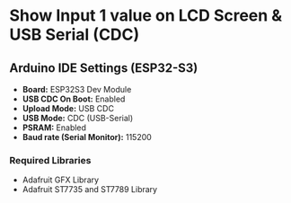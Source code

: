 # Show Input 1 value on LCD Screen & USB Serial (CDC)

## Arduino IDE Settings (ESP32-S3)

- **Board:** ESP32S3 Dev Module  
- **USB CDC On Boot:** Enabled  
- **Upload Mode:** USB CDC  
- **USB Mode:** CDC (USB-Serial)  
- **PSRAM:** Enabled  
- **Baud rate (Serial Monitor):** 115200  

### Required Libraries
- Adafruit GFX Library  
- Adafruit ST7735 and ST7789 Library  
